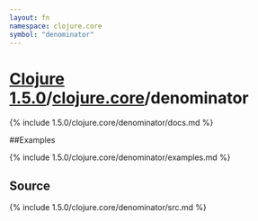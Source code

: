 ```yaml
---
layout: fn
namespace: clojure.core
symbol: "denominator"
---
```


# [Clojure 1.5.0](../../)/[clojure.core](../)/denominator

{% include 1.5.0/clojure.core/denominator/docs.md %}

##Examples

{% include 1.5.0/clojure.core/denominator/examples.md %}
## Source
{% include 1.5.0/clojure.core/denominator/src.md %}


